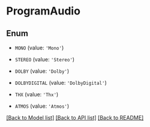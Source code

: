 # ProgramAudio


## Enum

* `MONO` (value: `'Mono'`)

* `STEREO` (value: `'Stereo'`)

* `DOLBY` (value: `'Dolby'`)

* `DOLBYDIGITAL` (value: `'DolbyDigital'`)

* `THX` (value: `'Thx'`)

* `ATMOS` (value: `'Atmos'`)

[[Back to Model list]](../README.md#documentation-for-models) [[Back to API list]](../README.md#documentation-for-api-endpoints) [[Back to README]](../README.md)


